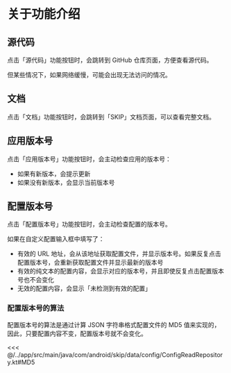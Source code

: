 # 关于功能介绍

## 源代码

点击「源代码」功能按钮时，会跳转到 GitHub 仓库页面，方便查看源代码。

但某些情况下，如果网络缓慢，可能会出现无法访问的情况。

## 文档

点击「文档」功能按钮时，会跳转到「SKIP」文档页面，可以查看完整文档。

## 应用版本号

点击「应用版本号」功能按钮时，会主动检查应用的版本号：

- 如果有新版本，会提示更新
- 如果没有新版本，会显示当前版本号

## 配置版本号

点击「配置版本号」功能按钮时，会主动检查配置的版本号。

如果在自定义配置输入框中填写了：

- 有效的 URL 地址，会从该地址获取配置文件，并显示版本号。如果反复点击配置版本号，会重新获取配置文件并显示最新的版本号
- 有效的纯文本的配置内容，会显示对应的版本号，并且即使反复点击配置版本号也不会变化
- 无效的配置内容，会显示「未检测到有效的配置」

### 配置版本号的算法

配置版本号的算法是通过计算 JSON 字符串格式配置文件的 MD5 值来实现的，因此，只要配置内容不变，配置版本号就不会变化。

<<< @/../app/src/main/java/com/android/skip/data/config/ConfigReadRepository.kt#MD5
